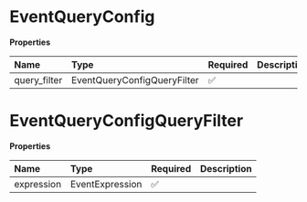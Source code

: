 # EventQueryConfig

**Properties**

| Name         | Type                        | Required | Description |
| :----------- | :-------------------------- | :------- | :---------- |
| query_filter | EventQueryConfigQueryFilter | ✅       |             |

# EventQueryConfigQueryFilter

**Properties**

| Name       | Type            | Required | Description |
| :--------- | :-------------- | :------- | :---------- |
| expression | EventExpression | ✅       |             |

